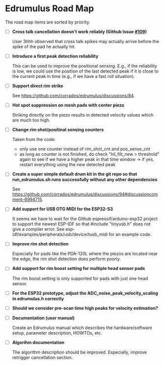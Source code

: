 # Edrumulus Road Map

The road map items are sorted by priority.

- [ ] **Cross talk cancellation doesn't work reliably (Github Issue [#109](https://github.com/corrados/edrumulus/issues/109))**

  User 3hhh observed that cross talk spikes may actually arrive before the spike of the pad he actually hit.

- [ ] **Introduce a first peak detection reliability**

  This can be used to improve the positional sensing. E.g., if the reliability is low, we could
  use the position of the last detected peak if it is close to the current peak in time (e.g., if
  we have a fast roll situation).

- [ ] **Support direct rim strike**

  See https://github.com/corrados/edrumulus/discussions/84.

- [ ] **Hot spot suppression on mesh pads with center piezo**

  Striking directly on the piezo results in detected velocity values which are much too high.

- [ ] **Change rim shot/positinal sensing counters**

  Taken from the code:
    - only use one counter instead of rim_shot_cnt and pos_sense_cnt
    - as long as counter is not finished, do check "hil_filt_new > threshold" again to see if we have a higher peak in that
      time window -> if yes, restart everything using the new detected peak

- [ ] **Create a super simple default drum kit in the git repo so that run_edrumulus.sh runs successfully without any other dependencies**

  See https://github.com/corrados/edrumulus/discussions/94#discussioncomment-6994715.

- [ ] **Add support for USB OTG MIDI for the ESP32-S3**

  It seems we have to wait for the Github espressif/arduino-esp32 project to support the newest ESP-IDF
  so that #include "tinyusb.h" does not give a compiler error. See esp-idf/examples/peripherals/usb/device/tusb_midi
  for an example code.

- [ ] **Improve rim shot detection**

  Especially for pads like the PDA-120L where the piezos are located near the edge, the rim shot detection does perform poorly.

- [ ] **Add support for rim boost setting for multiple head sensor pads**

  The rim boost setting is only supported for pads with just one head sensor.

- [ ] **For the ESP32 prototype, adjust the ADC_noise_peak_velocity_scaling in edrumulus.h correctly**

- [ ] **Should we consider pre-scan time high peaks for velocity estimation?**

- [ ] **Documentation (user manual)**

  Create an Edrumulus manual which describes the hardware/software setup, parameter description, HOWTOs, etc.

- [ ] **Algorihm documentation**

  The algorithm description should be improved. Especially, improve retrigger cancellation section.

